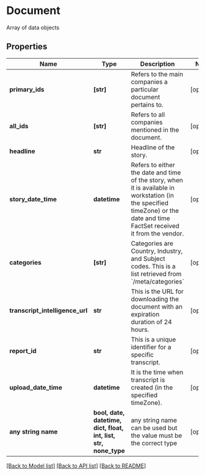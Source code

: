 # Document

Array of data objects

## Properties
Name | Type | Description | Notes
------------ | ------------- | ------------- | -------------
**primary_ids** | **[str]** | Refers to the main companies a particular document pertains to. | [optional] 
**all_ids** | **[str]** | Refers to all companies mentioned in the document.  | [optional] 
**headline** | **str** | Headline of the story. | [optional] 
**story_date_time** | **datetime** | Refers to either the date and time of the story, when it is available in workstation (in the specified timeZone) or the date and time FactSet received it from the vendor. | [optional] 
**categories** | **[str]** | Categories are Country, Industry, and Subject codes. This is a list retrieved from &#x60;/meta/categories&#x60; | [optional] 
**transcript_intelligence_url** | **str** | This is the URL for downloading the document with an expiration duration of 24 hours. | [optional] 
**report_id** | **str** | This is a unique identifier for a specific transcript. | [optional] 
**upload_date_time** | **datetime** | It is the time when transcript is created (in the specified timeZone).                     | [optional] 
**any string name** | **bool, date, datetime, dict, float, int, list, str, none_type** | any string name can be used but the value must be the correct type | [optional]

[[Back to Model list]](../README.md#documentation-for-models) [[Back to API list]](../README.md#documentation-for-api-endpoints) [[Back to README]](../README.md)



